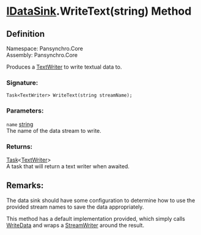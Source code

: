 # [IDataSink](Pansynchro.Core.IDataSink.html).WriteText(string) Method

## Definition

Namespace: Pansynchro.Core<BR>
Assembly: Pansynchro.Core

Produces a [TextWriter](https://docs.microsoft.com/en-us/dotnet/api/system.io.textwriter) to write textual data to.

### Signature:
```
Task<TextWriter> WriteText(string streamName);
```

### Parameters:
`name` [string](https://docs.microsoft.com/en-us/dotnet/api/system.string)<BR>
The name of the data stream to write.

### Returns:
[Task](https://docs.microsoft.com/en-us/dotnet/api/system.threading.tasks.task-1)&lt;[TextWriter](https://docs.microsoft.com/en-us/dotnet/api/system.io.textwriter)&gt;<BR>
A task that will return a text writer when awaited.

## Remarks:
The data sink should have some configuration to determine how to use the provided stream names to save the data appropriately.

This method has a default implementation provided, which simply calls [WriteData](Pansynchro.Core.IDataSink.WriteData.html) and wraps a [StreamWriter](https://docs.microsoft.com/en-us/dotnet/api/system.io.streamwriter) around the result.